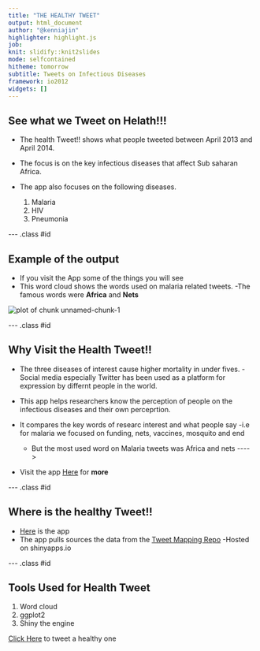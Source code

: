 ```yaml
---
title: "THE HEALTHY TWEET"
output: html_document
author: "@kenniajin"
highlighter: highlight.js
job: 
knit: slidify::knit2slides
mode: selfcontained
hitheme: tomorrow
subtitle: Tweets on Infectious Diseases
framework: io2012
widgets: []
---
```


## See what we Tweet on  Helath!!!

- The health Tweet!! shows what people tweeted between April 2013 and April 2014.
- The focus is on the key infectious diseases that affect Sub saharan Africa.
- The app also focuses on the following diseases.

  1. Malaria
  2. HIV
  3. Pneumonia


--- .class #id 

## Example of the output

- If you visit the App some of the things you will see
- This word cloud shows the words used on malaria related tweets. 
    -The famous words were **Africa** and **Nets**

<img src="assets/fig/unnamed-chunk-1-1.png" title="plot of chunk unnamed-chunk-1" alt="plot of chunk unnamed-chunk-1" style="display: block; margin: auto;" />

--- .class #id 

## Why Visit the Health Tweet!!
- The three diseases of interest cause higher mortality in under fives. 
-Social media especially Twitter has been used as a platform for expression by differnt people in the world. 
- This app helps researchers know the perception of people on the infectious diseases and their own perceprtion.

- It compares the key words of researc interest and what people say
    -i.e for malaria we focused on funding, nets, vaccines, mosquito and end
    - But the most  used word on Malaria tweets was Africa and nets ---->
    
- Visit the app [Here](http://kenniajin.shinyapps.io/twitterSayDisease/) for **more**

--- .class #id 
## Where is the healthy Tweet!!
- [Here](http://kenniajin.shinyapps.io/twitterSayDisease/) is the app 
- The app pulls sources the data from the [Tweet Mapping Repo](https://github.com/Keniajin/TweetMapping/tree/master/data/Infectious%20Disease)
-Hosted on shinyapps.io

--- .class #id 

## Tools Used for Health Tweet

  1. Word cloud
  2. ggplot2 
  3. Shiny the engine
  
  
[Click Here](https://twitter.com//) to tweet a healthy one 
